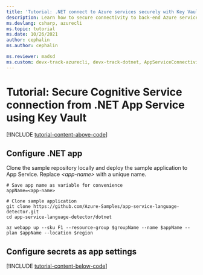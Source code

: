 ```yaml
---
title: 'Tutorial: .NET connect to Azure services securely with Key Vault'
description: Learn how to secure connectivity to back-end Azure services that don't support managed identity natively from a .NET web app.
ms.devlang: csharp, azurecli
ms.topic: tutorial
ms.date: 10/26/2021
author: cephalin
ms.author: cephalin

ms.reviewer: madsd 
ms.custom: devx-track-azurecli, devx-track-dotnet, AppServiceConnectivity
---
```


# Tutorial: Secure Cognitive Service connection from .NET App Service using Key Vault


[!INCLUDE [tutorial-content-above-code](./includes/tutorial-connect-msi-key-vault/introduction.md)]

## Configure .NET app

Clone the sample repository locally and deploy the sample application to App Service. Replace *\<app-name>* with a unique name.

```azurecli-interactive
# Save app name as variable for convenience
appName=<app-name>

# Clone sample application
git clone https://github.com/Azure-Samples/app-service-language-detector.git
cd app-service-language-detector/dotnet

az webapp up --sku F1 --resource-group $groupName --name $appName --plan $appName --location $region
```

## Configure secrets as app settings

[!INCLUDE [tutorial-content-below-code](./includes/tutorial-connect-msi-key-vault/cleanup.md)]
